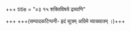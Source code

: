 +++
title = "०३ १५ शक्तिविषये द्रव्याणि"

+++
+++(सम्पादकटिप्पनी- इदं सूत्रम् अग्रिमे व्याख्यातम् ।)+++